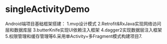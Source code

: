 # singleActivityDemo
Android端项目基础框架搭建： 1.mvp设计模式 2.Retrofit&amp;RxJava实现网络访问层和数据库层 3.butterKnife实现UI依赖注入框架 4.dagger2实现数据层注入框架 5.权限管理和缓存管理等6.采用单Activity+多Fragment模式构建项目7.
